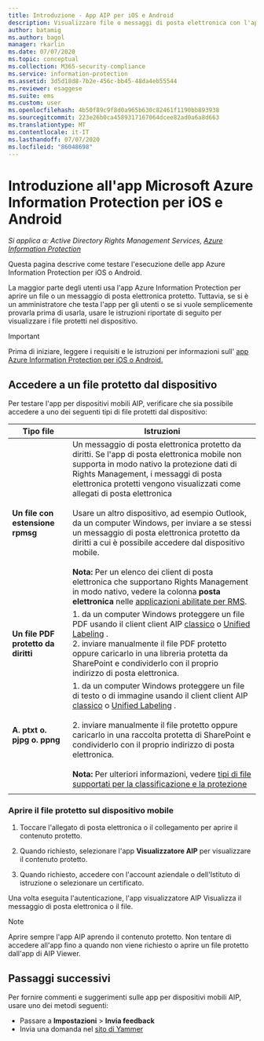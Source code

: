 ```yaml
---
title: Introduzione - App AIP per iOS e Android
description: Visualizzare file o messaggi di posta elettronica con l'app Azure Information Protection per iOS e Android
author: batamig
ms.author: bagol
manager: rkarlin
ms.date: 07/07/2020
ms.topic: conceptual
ms.collection: M365-security-compliance
ms.service: information-protection
ms.assetid: 3d5d18d8-7b2e-456c-bb45-48da4eb55544
ms.reviewer: esaggese
ms.suite: ems
ms.custom: user
ms.openlocfilehash: 4b50f89c9f8d0a965b630c82461f1190bb893938
ms.sourcegitcommit: 223e26b0ca4589317167064dcee82ad0a6a8d663
ms.translationtype: MT
ms.contentlocale: it-IT
ms.lasthandoff: 07/07/2020
ms.locfileid: "86048698"
---
```

# <a name="get-started-with-the-microsoft-azure-information-protection-app-for-ios-and-android"></a>Introduzione all'app Microsoft Azure Information Protection per iOS e Android

*Si applica a: Active Directory Rights Management Services, [Azure Information Protection](https://azure.microsoft.com/pricing/details/information-protection)*

Questa pagina descrive come testare l'esecuzione delle app Azure Information Protection per iOS o Android.

La maggior parte degli utenti usa l'app Azure Information Protection per aprire un file o un messaggio di posta elettronica protetto. Tuttavia, se si è un amministratore che testa l'app per gli utenti o se si vuole semplicemente provarla prima di usarla, usare le istruzioni riportate di seguito per visualizzare i file protetti nel dispositivo.

> [!IMPORTANT]
> Prima di iniziare, leggere i requisiti e le istruzioni per informazioni sull' [app Azure Information Protection per iOS o Android.](mobile-app-faq.md)
> 

## <a name="access-a-protected-file-from-your-device"></a>Accedere a un file protetto dal dispositivo

Per testare l'app per dispositivi mobili AIP, verificare che sia possibile accedere a uno dei seguenti tipi di file protetti dal dispositivo:

|Tipo file  |Istruzioni  |
|---------|---------|
|**Un file con estensione rpmsg**     | Un messaggio di posta elettronica protetto da diritti. Se l'app di posta elettronica mobile non supporta in modo nativo la protezione dati di Rights Management, i messaggi di posta elettronica protetti vengono visualizzati come allegati di posta elettronica </br></br>Usare un altro dispositivo, ad esempio Outlook, da un computer Windows, per inviare a se stessi un messaggio di posta elettronica protetto da diritti a cui è possibile accedere dal dispositivo mobile. </br></br>**Nota:** Per un elenco dei client di posta elettronica che supportano Rights Management in modo nativo, vedere la colonna **posta elettronica** nelle [applicazioni abilitate per RMS](../requirements-applications.md#rms-enlightened-applications). |
|**Un file PDF protetto da diritti**     | 1. da un computer Windows proteggere un file PDF usando il client client AIP [classico](client-classify-protect.md) o [Unified Labeling](clientv2-classify-protect.md) . </br>2. inviare manualmente il file PDF protetto oppure caricarlo in una libreria protetta da SharePoint e condividerlo con il proprio indirizzo di posta elettronica.        |
|**A. ptxt o. pjpg o. ppng**     | 1. da un computer Windows proteggere un file di testo o di immagine usando il client client AIP [classico](client-classify-protect.md) o [Unified Labeling](clientv2-classify-protect.md) . </br></br>2. inviare manualmente il file protetto oppure caricarlo in una raccolta protetta di SharePoint e condividerlo con il proprio indirizzo di posta elettronica. </br></br>**Nota:** Per ulteriori informazioni, vedere [tipi di file supportati per la classificazione e la protezione](client-admin-guide-file-types.md#supported-file-types-for-classification-and-protection)   |
| | |

### <a name="open-the-protected-file-on-your-mobile"></a>Aprire il file protetto sul dispositivo mobile

1. Toccare l'allegato di posta elettronica o il collegamento per aprire il contenuto protetto.

1. Quando richiesto, selezionare l'app **Visualizzatore AIP** per visualizzare il contenuto protetto.

1. Quando richiesto, accedere con l'account aziendale o dell'Istituto di istruzione o selezionare un certificato.

Una volta eseguita l'autenticazione, l'app visualizzatore AIP Visualizza il messaggio di posta elettronica o il file.

> [!NOTE]
> Aprire sempre l'app AIP aprendo il contenuto protetto. Non tentare di accedere all'app fino a quando non viene richiesto o aprire un file protetto dall'app di AIP Viewer.
> 

## <a name="next-steps"></a>Passaggi successivi

Per fornire commenti e suggerimenti sulle app per dispositivi mobili AIP, usare uno dei metodi seguenti:

- Passare a **Impostazioni**  >  **Invia feedback**
- Invia una domanda nel [sito di Yammer](https://www.yammer.com/AskIPTeam)